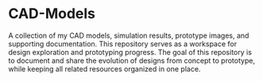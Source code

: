 # CAD-Models
A collection of my CAD models, simulation results, prototype images, and supporting documentation. This repository serves as a workspace for design exploration and prototyping progress. The goal of this repository is to document and share the evolution of designs from concept to prototype, while keeping all related resources organized in one place.

